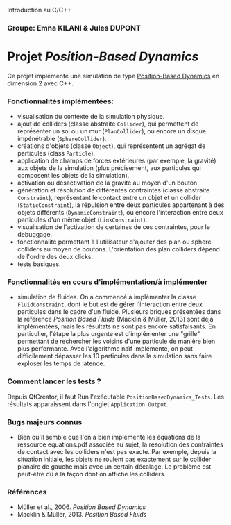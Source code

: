 Introduction au C/C++
### Groupe: Emna KILANI & Jules DUPONT
# Projet *Position-Based Dynamics*
Ce projet implémente une simulation de type [Position-Based Dynamics](https://matthias-research.github.io/pages/publications/posBasedDyn.pdf) en dimension 2 avec C++.

### Fonctionnalités implémentées:
- visualisation du contexte de la simulation physique.
- ajout de colliders (classe abstraite `Collider`), qui permettent de représenter un sol ou un mur (`PlanCollider`), ou encore un disque impénétrable (`SphereCollider`).
- créations d'objets (classe `Object`), qui représentent un agrégat de particules (class `Particle`).
- application de champs de forces extérieures (par exemple, la gravité) aux objets de la simulation (plus précisement, aux particules qui composent les objets de la simulation).
- activation ou désactivation de la gravité au moyen d'un bouton.
- génération et résolution de différentes contraintes (classe abstraite `Constraint`), représentant le contact entre un objet et un collider (`StaticConstraint`), la répulsion entre deux particules appartenant à des objets différents (`DynamicConstraint`), ou encore l'interaction entre deux particules d'un même objet (`LinkConstraint`).
- visualisation de l'activation de certaines de ces contraintes, pour le debuggage.
- fonctionnalité permettant à l'utilisateur d'ajouter des plan ou sphere colliders au moyen de boutons. L'orientation des plan colliders dépend de l'ordre des deux clicks. 
- tests basiques.

### Fonctionnalités en cours d'implémentation/à implémenter
- simulation de fluides. On a commencé à implémenter la classe `FluidConstraint`, dont le but est de gérer l'interaction entre deux particules dans le cadre d'un fluide. Plusieurs briques présentées dans la référence _Position Based Fluids_ (Macklin & Müller, 2013) sont déjà implémentées, mais les résultats ne sont pas encore satisfaisants. En particulier, l'étape la plus urgente est d'implémenter une "grille" permettant de rechercher les voisins d'une particule de manière bien plus performante. Avec l'algorithme naïf implémenté, on peut difficilement dépasser les 10 particules dans la simulation sans faire exploser les temps de latence.

### Comment lancer les tests ?
Depuis QtCreator, il faut Run l'exécutable `PositionBasedDynamics_Tests`. Les résultats apparaissent dans l'onglet `Application Output`.

### Bugs majeurs connus
- Bien qu'il semble que l'on a bien implémenté les équations de la ressource equations.pdf associée au sujet, la résolution des contraintes de contact avec les colliders n'est pas exacte. Par exemple, depuis la situation initiale, les objets ne roulent pas exactement sur le collider planaire de gauche mais avec un certain décalage. Le problème est peut-être dû à la façon dont on affiche les colliders.

### Références
- Müller et al., 2006. _Position Based Dynamics_
- Macklin & Müller, 2013. _Position Based Fluids_
